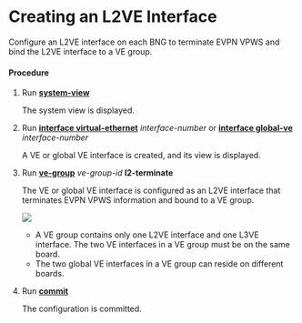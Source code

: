 Creating an L2VE Interface
==========================

Configure an L2VE interface on each BNG to terminate EVPN VPWS and bind the L2VE interface to a VE group.

#### Procedure

1. Run [**system-view**](cmdqueryname=system-view)
   
   
   
   The system view is displayed.
2. Run [**interface virtual-ethernet**](cmdqueryname=interface+virtual-ethernet) *interface-number* or [**interface global-ve**](cmdqueryname=interface+global-ve) *interface-number*
   
   
   
   A VE or global VE interface is created, and its view is displayed.
3. Run [**ve-group**](cmdqueryname=ve-group) *ve-group-id* **l2-terminate**
   
   
   
   The VE or global VE interface is configured as an L2VE interface that terminates EVPN VPWS information and bound to a VE group.
   
   
   
   ![](../../../../public_sys-resources/note_3.0-en-us.png) 
   * A VE group contains only one L2VE interface and one L3VE interface. The two VE interfaces in a VE group must be on the same board.
   * The two global VE interfaces in a VE group can reside on different boards.
4. Run [**commit**](cmdqueryname=commit)
   
   
   
   The configuration is committed.
